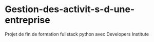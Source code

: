 # Gestion-des-activit-s-d-une-entreprise
Projet de fin de formation fullstack python avec Developers Institute
